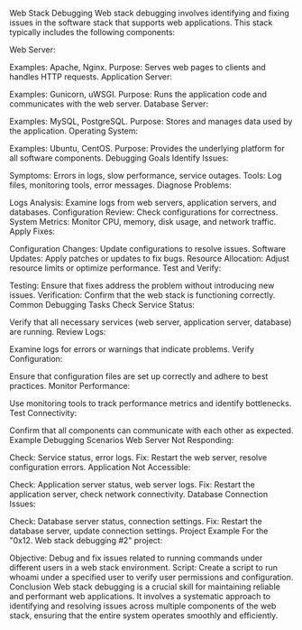 Web Stack Debugging
Web stack debugging involves identifying and fixing issues in the software stack that supports web applications. This stack typically includes the following components:

Web Server:

Examples: Apache, Nginx.
Purpose: Serves web pages to clients and handles HTTP requests.
Application Server:

Examples: Gunicorn, uWSGI.
Purpose: Runs the application code and communicates with the web server.
Database Server:

Examples: MySQL, PostgreSQL.
Purpose: Stores and manages data used by the application.
Operating System:

Examples: Ubuntu, CentOS.
Purpose: Provides the underlying platform for all software components.
Debugging Goals
Identify Issues:

Symptoms: Errors in logs, slow performance, service outages.
Tools: Log files, monitoring tools, error messages.
Diagnose Problems:

Logs Analysis: Examine logs from web servers, application servers, and databases.
Configuration Review: Check configurations for correctness.
System Metrics: Monitor CPU, memory, disk usage, and network traffic.
Apply Fixes:

Configuration Changes: Update configurations to resolve issues.
Software Updates: Apply patches or updates to fix bugs.
Resource Allocation: Adjust resource limits or optimize performance.
Test and Verify:

Testing: Ensure that fixes address the problem without introducing new issues.
Verification: Confirm that the web stack is functioning correctly.
Common Debugging Tasks
Check Service Status:

Verify that all necessary services (web server, application server, database) are running.
Review Logs:

Examine logs for errors or warnings that indicate problems.
Verify Configuration:

Ensure that configuration files are set up correctly and adhere to best practices.
Monitor Performance:

Use monitoring tools to track performance metrics and identify bottlenecks.
Test Connectivity:

Confirm that all components can communicate with each other as expected.
Example Debugging Scenarios
Web Server Not Responding:

Check: Service status, error logs.
Fix: Restart the web server, resolve configuration errors.
Application Not Accessible:

Check: Application server status, web server logs.
Fix: Restart the application server, check network connectivity.
Database Connection Issues:

Check: Database server status, connection settings.
Fix: Restart the database server, update connection settings.
Project Example
For the "0x12. Web stack debugging #2" project:

Objective: Debug and fix issues related to running commands under different users in a web stack environment.
Script: Create a script to run whoami under a specified user to verify user permissions and configuration.
Conclusion
Web stack debugging is a crucial skill for maintaining reliable and performant web applications. It involves a systematic approach to identifying and resolving issues across multiple components of the web stack, ensuring that the entire system operates smoothly and efficiently.
